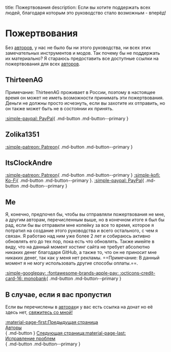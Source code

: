 title: Пожертвования
description: Если вы хотите поддержать всех людей, благодаря которым это руководство стало возможным - вперёд!

# Пожертвования

Без [авторов](credits.md), у нас не было бы ни этого руководства, ни всех этих замечательных инструментов и модов. Так почему бы не поддержать их материально? Я стараюсь предоставить все доступные ссылки на пожертвования для всех [авторов](credits.md).

## ThirteenAG
Примечание: ThirteenAG проживает в России, поэтому в настоящее время он может не иметь возможности принимать эти пожертвования. Деньги не должны просто исчезнуть, если вы захотите их отправить, но он также может быть не в состоянии их принять.

[:simple-paypal: PayPal]([troubleshooting.md](https://www.paypal.com/donate/?cmd=_s-xclick&hosted_button_id=77JMVFE8N42PE)){ .md-button .md-button--primary }

## Zolika1351

[:simple-patreon: Patreon](https://www.patreon.com/zolika1351){ .md-button .md-button--primary }

## ItsClockAndre

[:simple-patreon: Patreon](https://www.patreon.com/itsclonkandre?fan_landing=true){ .md-button .md-button--primary } [:simple-kofi: Ko-Fi](https://ko-fi.com/itsclonkandre){ .md-button .md-button--primary }. [:simple-paypal: PayPal](https://www.paypal.com/paypalme/ItsClonkAndre){ .md-button .md-button--primary }

## Me
Я, конечно, предпочел бы, чтобы вы отправляли пожертвования не мне, а другим авторам, перечисленным выше, но в конечном итоге я был бы рад, если бы вы отправили мне копейку за все то время, которое я потратил на создание этого руководства и всего остального, с чем я связан. Я работаю над ним уже более 2 лет и собираюсь активно обновлять его до тех пор, пока есть что обновлять. Также имейте в виду, что на данный момент хостинг сайта не требует абсолютно никаких денег благодаря GitHub, а также то, что он не приносит мне никаких денег, так как у меня нет рекламы. ==Примечание: В данный момент я не могу использовать другие способы оплаты.==.

[:simple-googlepay: :fontawesome-brands-apple-pay: :octicons-credit-card-16: monobank](https://send.monobank.ua/jar/3cJx2rhdw2){ .md-button .md-button--primary }

## В случае, если я вас пропустил
Если вы перечислены в [авторах](credits.md)и у вас есть ссылка на донат но её здесь нет, [свяжитесь со мной!](contact-me.md)

[:material-page-first:Предыдущая страница <br>Авторы</br>](credits.md){ .md-button } [Следующая страница:material-page-last: <br>Исправление проблем</br>](troubleshooting.md){ .md-button .md-button--primary } 